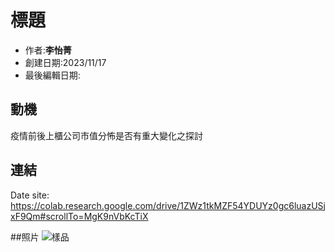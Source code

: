 # 標題
- 作者:**李怡菁**
- 創建日期:2023/11/17
- 最後編輯日期:

## 動機
疫情前後上櫃公司市值分怖是否有重大變化之探討

## 連結
Date site: https://colab.research.google.com/drive/1ZWz1tkMZF54YDUYz0gc6luazUSjxF9Qm#scrollTo=MgK9nVbKcTiX

##照片
<img src="https://upload.cc/i1/2023/11/30/vxKqu4.jpg" alt="樣品">

